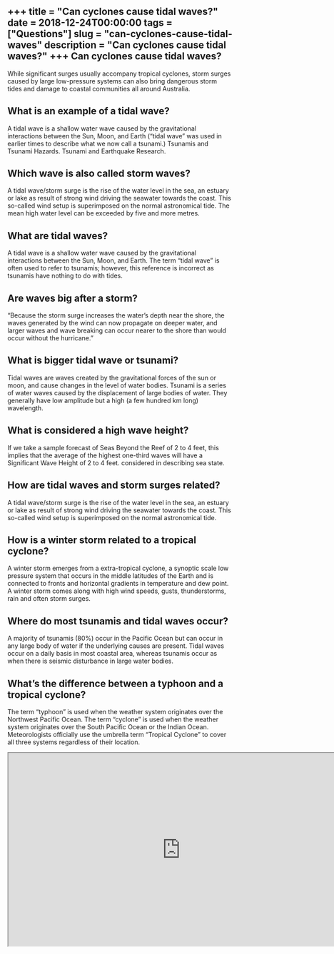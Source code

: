 +++
title = "Can cyclones cause tidal waves?"
date = 2018-12-24T00:00:00
tags = ["Questions"]
slug = "can-cyclones-cause-tidal-waves"
description = "Can cyclones cause tidal waves?"
+++
Can cyclones cause tidal waves?
-------------------------------

While significant surges usually accompany tropical cyclones, storm surges caused by large low-pressure systems can also bring dangerous storm tides and damage to coastal communities all around Australia.

What is an example of a tidal wave?
-----------------------------------

A tidal wave is a shallow water wave caused by the gravitational interactions between the Sun, Moon, and Earth (“tidal wave” was used in earlier times to describe what we now call a tsunami.) Tsunamis and Tsunami Hazards. Tsunami and Earthquake Research.

Which wave is also called storm waves?
--------------------------------------

A tidal wave/storm surge is the rise of the water level in the sea, an estuary or lake as result of strong wind driving the seawater towards the coast. This so-called wind setup is superimposed on the normal astronomical tide. The mean high water level can be exceeded by five and more metres.

What are tidal waves?
---------------------

A tidal wave is a shallow water wave caused by the gravitational interactions between the Sun, Moon, and Earth. The term “tidal wave” is often used to refer to tsunamis; however, this reference is incorrect as tsunamis have nothing to do with tides.

Are waves big after a storm?
----------------------------

“Because the storm surge increases the water’s depth near the shore, the waves generated by the wind can now propagate on deeper water, and larger waves and wave breaking can occur nearer to the shore than would occur without the hurricane.”

What is bigger tidal wave or tsunami?
-------------------------------------

Tidal waves are waves created by the gravitational forces of the sun or moon, and cause changes in the level of water bodies. Tsunami is a series of water waves caused by the displacement of large bodies of water. They generally have low amplitude but a high (a few hundred km long) wavelength.

What is considered a high wave height?
--------------------------------------

If we take a sample forecast of Seas Beyond the Reef of 2 to 4 feet, this implies that the average of the highest one-third waves will have a Significant Wave Height of 2 to 4 feet. considered in describing sea state.

How are tidal waves and storm surges related?
---------------------------------------------

A tidal wave/storm surge is the rise of the water level in the sea, an estuary or lake as result of strong wind driving the seawater towards the coast. This so-called wind setup is superimposed on the normal astronomical tide.

How is a winter storm related to a tropical cyclone?
----------------------------------------------------

A winter storm emerges from a extra-tropical cyclone, a synoptic scale low pressure system that occurs in the middle latitudes of the Earth and is connected to fronts and horizontal gradients in temperature and dew point. A winter storm comes along with high wind speeds, gusts, thunderstorms, rain and often storm surges.

Where do most tsunamis and tidal waves occur?
---------------------------------------------

A majority of tsunamis (80%) occur in the Pacific Ocean but can occur in any large body of water if the underlying causes are present. Tidal waves occur on a daily basis in most coastal area, whereas tsunamis occur as when there is seismic disturbance in large water bodies.

What’s the difference between a typhoon and a tropical cyclone?
---------------------------------------------------------------

The term “typhoon” is used when the weather system originates over the Northwest Pacific Ocean. The term “cyclone” is used when the weather system originates over the South Pacific Ocean or the Indian Ocean. Meteorologists officially use the umbrella term “Tropical Cyclone” to cover all three systems regardless of their location.

<iframe allow="accelerometer; autoplay; clipboard-write; encrypted-media; gyroscope; picture-in-picture" allowfullscreen="" class="__youtube_prefs__  epyt-is-override  no-lazyload" data-no-lazy="1" data-origheight="433" data-origwidth="770" data-skipgform_ajax_framebjll="" height="433" id="_ytid_98787" loading="lazy" src="https://www.youtube.com/embed/SmHXT10xccM?enablejsapi=1&autoplay=0&cc_load_policy=0&cc_lang_pref=&iv_load_policy=1&loop=0&modestbranding=0&rel=1&fs=1&playsinline=0&autohide=2&theme=dark&color=red&controls=1&" title="YouTube player" width="770"></iframe>
